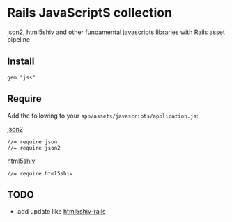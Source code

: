 # Rails JavaScriptS collection
json2, html5shiv and other fundamental javascripts libraries with Rails asset pipeline


## Install

    gem "jss"

## Require

Add the following to your `app/assets/javascripts/application.js`:

[json2](https://github.com/douglascrockford/JSON-js)

    //= require json
    //= require json2

[html5shiv](https://github.com/aFarkas/html5shiv)

    //= require html5shiv


## TODO
  * add update like [html5shiv-rails](https://github.com/dgm/html5shiv-rails)
